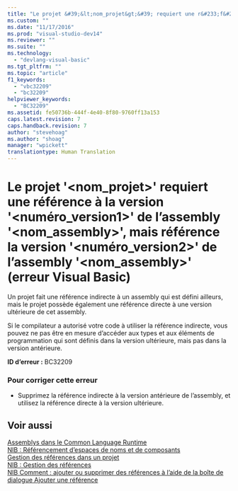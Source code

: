 ```yaml
---
title: "Le projet &#39;&lt;nom_projet&gt;&#39; requiert une r&#233;f&#233;rence &#224; la version &#39;&lt;num&#233;ro_version1&gt;&#39; de l’assembly &#39;&lt;nom_assembly&gt;&#39;, mais r&#233;f&#233;rence la version &#39;&lt;num&#233;ro_version2&gt;&#39; de l’assembly &#39;&lt;nom_assembly&gt;&#39; (erreur Visual Basic) | Microsoft Docs"
ms.custom: ""
ms.date: "11/17/2016"
ms.prod: "visual-studio-dev14"
ms.reviewer: ""
ms.suite: ""
ms.technology: 
  - "devlang-visual-basic"
ms.tgt_pltfrm: ""
ms.topic: "article"
f1_keywords: 
  - "vbc32209"
  - "bc32209"
helpviewer_keywords: 
  - "BC32209"
ms.assetid: fe50736b-444f-4e40-8f80-9760ff13a153
caps.latest.revision: 7
caps.handback.revision: 7
author: "stevehoag"
ms.author: "shoag"
manager: "wpickett"
translationtype: Human Translation
---
```

# Le projet &#39;&lt;nom_projet&gt;&#39; requiert une r&#233;f&#233;rence &#224; la version &#39;&lt;num&#233;ro_version1&gt;&#39; de l’assembly &#39;&lt;nom_assembly&gt;&#39;, mais r&#233;f&#233;rence la version &#39;&lt;num&#233;ro_version2&gt;&#39; de l’assembly &#39;&lt;nom_assembly&gt;&#39; (erreur Visual Basic)
Un projet fait une référence indirecte à un assembly qui est défini ailleurs, mais le projet possède également une référence directe à une version ultérieure de cet assembly.  
  
 Si le compilateur a autorisé votre code à utiliser la référence indirecte, vous pouvez ne pas être en mesure d’accéder aux types et aux éléments de programmation qui sont définis dans la version ultérieure, mais pas dans la version antérieure.  
  
 **ID d’erreur :** BC32209  
  
### Pour corriger cette erreur  
  
-   Supprimez la référence indirecte à la version antérieure de l’assembly, et utilisez la référence directe à la version ultérieure.  
  
## Voir aussi  
 [Assemblys dans le Common Language Runtime](../Topic/Assemblies%20in%20the%20Common%20Language%20Runtime.md)   
 [NIB : Référencement d’espaces de noms et de composants](http://msdn.microsoft.com/fr-fr/568fa759-796b-44cd-bf5e-1cf8de6e38fd)   
 [Gestion des références dans un projet](/visual-studio/ide/managing-references-in-a-project)   
 [NIB : Gestion des références](http://msdn.microsoft.com/fr-fr/910912ce-0dc9-4569-9274-32c44a20cb2c)   
 [NIB Comment : ajouter ou supprimer des références à l’aide de la boîte de dialogue Ajouter une référence](http://msdn.microsoft.com/fr-fr/3bd75d61-f00c-47c0-86a2-dd1f20e231c9)